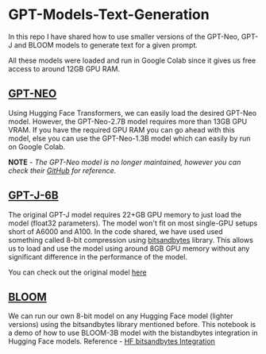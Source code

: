 # GPT-Models-Text-Generation
In this repo I have shared how to use smaller versions of the GPT-Neo, GPT-J and BLOOM models to generate text for a given prompt.

All these models were loaded and run in Google Colab since it gives us free access to around 12GB GPU RAM.

## [GPT-NEO](https://github.com/daparasyte/GPT-Models-Text-Generation/blob/main/GPT_Neo.ipynb)
Using Hugging Face Transformers, we can easily load the desired GPT-Neo model. However, the GPT-Neo-2.7B model requires more than 13GB GPU VRAM. 
If you have the required GPU RAM you can go ahead with this model, else you can use the GPT-Neo-1.3B model which can easily by run on Google Colab.

__NOTE__ - *The GPT-Neo model is no longer maintained, however you can check their [GitHub](https://github.com/EleutherAI/gpt-neo) for reference.*

## [GPT-J-6B](https://github.com/daparasyte/GPT-Models-Text-Generation/blob/main/gpt_j_6B_8bit.ipynb)
The original GPT-J model requires 22+GB GPU memory to just load the model (float32 parameters). The model won't fit on most single-GPU setups short of A6000 and A100.
In the code shared, we have used used something called 8-bit compression using [bitsandbytes](https://github.com/TimDettmers/bitsandbytes) library.
This allows us to load and use the model using around 8GB GPU memory without any significant difference in the performance of the model.

You can check out the original model [here](https://github.com/kingoflolz/mesh-transformer-jax)

## [BLOOM](https://github.com/daparasyte/GPT-Models-Text-Generation/blob/main/hugging_face_int8.ipynb)
We can run our own 8-bit model on any Hugging Face model (lighter versions) using the bitsandbytes library mentioned before.
This notebook is a demo of how to use BLOOM-3B model with the bistandbytes integration in Hugging Face models.
Reference - [HF bitsandbytes Integration](https://huggingface.co/blog/hf-bitsandbytes-integration)
